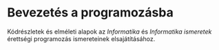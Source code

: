 # Bevezetés a programozásba

Kódrészletek és elméleti alapok az *Informatika* és *Informatika ismeretek* érettségi programozás ismereteinek elsajátításához.
